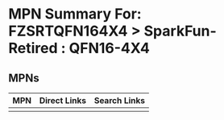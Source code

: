 



# MPN Summary For: FZSRTQFN164X4 > SparkFun-Retired : QFN16-4X4

## MPNs
  

|MPN|Direct Links|Search Links|
| :--- | :--- | :--- |
||||
